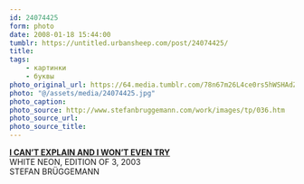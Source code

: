 ```yaml
---
id: 24074425
form: photo
date: 2008-01-18 15:44:00
tumblr: https://untitled.urbansheep.com/post/24074425/
title:
tags:
    - картинки
    - буквы
photo_original_url: https://64.media.tumblr.com/78n67m26L4ce0rs5hWSHAdZt_640.jpg
photo: "@/assets/media/24074425.jpg"
photo_caption:
photo_source: http://www.stefanbruggemann.com/work/images/tp/036.htm
photo_source_url:
photo_source_title:
---
```


<p><a href="http://www.stefanbruggemann.com/work/images/tp/036.htm">
<strong>I CAN’T EXPLAIN AND I WON’T EVEN TRY</strong></a><br>
WHITE NEON, EDITION OF 3, 2003<br>
STEFAN BRÜGGEMANN</p>

